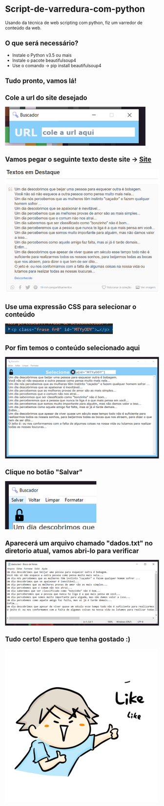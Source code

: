 # Script-de-varredura-com-python
Usando da técnica de web scripting com python, fiz um varredor de conteúdo da web.

<h2>O que será necessário?</h2>
<ul>
  <li>Instale o Python v3.5 ou mais</li>
  <li>Instale o pacote beautifulsoup4</li>
  <li>Use o comando -> pip install beautifulsoup4</li>
</ul>
<h2>Tudo pronto, vamos lá!</h2>

<h2>Cole a url do site desejado</h2>
<img src="https://github.com/morais948/Script-de-varredura-com-python/blob/master/img1.png"><img/>

<h2>Vamos pegar o seguinte texto deste site -> <a href="https://www.pensador.com/textos/">Site</a></h2>
<img src="https://github.com/morais948/Script-de-varredura-com-python/blob/master/img2.png"><img/>

<h2>Use uma expressão CSS para selecionar o conteúdo</h2>
<img src="https://github.com/morais948/Script-de-varredura-com-python/blob/master/img3.png"><img/>
<h2>Por fim temos o conteúdo selecionado aqui</h2>
<img src="https://github.com/morais948/Script-de-varredura-com-python/blob/master/img4.png"><img/>
<h2>Clique no botão "Salvar"</h2>
<img src="https://github.com/morais948/Script-de-varredura-com-python/blob/master/img7.png"><img/>
<h2>Aparecerá um arquivo chamado "dados.txt" no diretorio atual, vamos abri-lo para verificar</h2>
<img src="https://github.com/morais948/Script-de-varredura-com-python/blob/master/img6.png"><img/>
<h2>Tudo certo! Espero que tenha gostado :)</h2>
<img width=500 src="https://github.com/morais948/Script-de-varredura-com-python/blob/master/like.gif"><img/>
